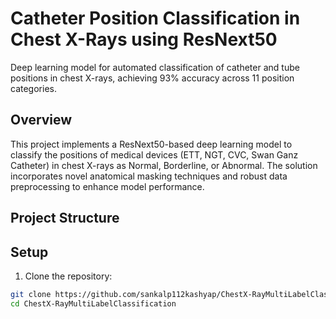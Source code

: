 # Catheter Position Classification in Chest X-Rays using ResNext50

Deep learning model for automated classification of catheter and tube positions in chest X-rays, achieving 93% accuracy across 11 position categories.

## Overview

This project implements a ResNext50-based deep learning model to classify the positions of medical devices (ETT, NGT, CVC, Swan Ganz Catheter) in chest X-rays as Normal, Borderline, or Abnormal. The solution incorporates novel anatomical masking techniques and robust data preprocessing to enhance model performance.

## Project Structure


## Setup

1. Clone the repository:
```bash
git clone https://github.com/sankalp112kashyap/ChestX-RayMultiLabelClassification.git
cd ChestX-RayMultiLabelClassification